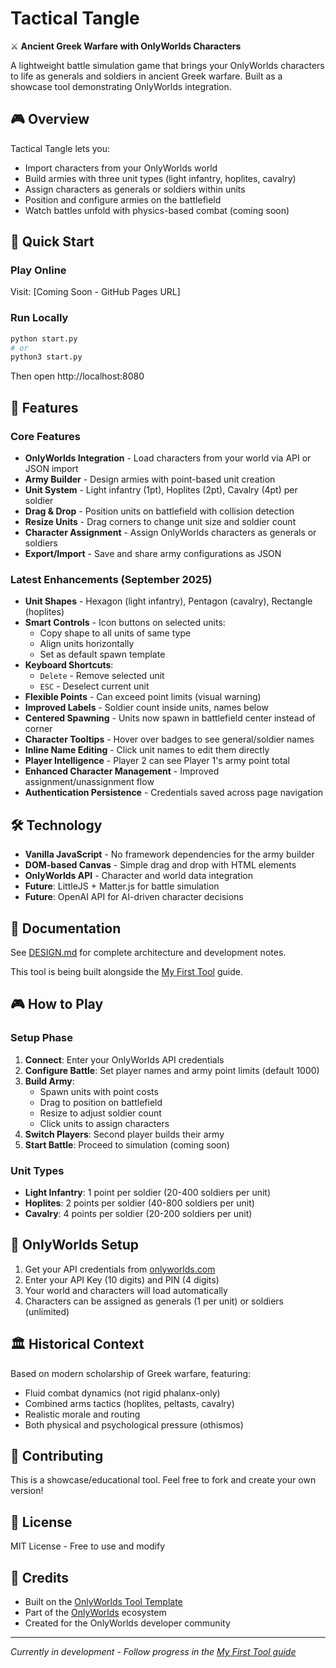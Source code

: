# Tactical Tangle

⚔️ **Ancient Greek Warfare with OnlyWorlds Characters**

A lightweight battle simulation game that brings your OnlyWorlds characters to life as generals and soldiers in ancient Greek warfare. Built as a showcase tool demonstrating OnlyWorlds integration.

## 🎮 Overview

Tactical Tangle lets you:
- Import characters from your OnlyWorlds world
- Build armies with three unit types (light infantry, hoplites, cavalry)
- Assign characters as generals or soldiers within units
- Position and configure armies on the battlefield
- Watch battles unfold with physics-based combat (coming soon)

## 🚀 Quick Start

### Play Online
Visit: [Coming Soon - GitHub Pages URL]

### Run Locally
```bash
python start.py
# or
python3 start.py
```
Then open http://localhost:8080

## 🎯 Features

### Core Features
- **OnlyWorlds Integration** - Load characters from your world via API or JSON import
- **Army Builder** - Design armies with point-based unit creation
- **Unit System** - Light infantry (1pt), Hoplites (2pt), Cavalry (4pt) per soldier
- **Drag & Drop** - Position units on battlefield with collision detection
- **Resize Units** - Drag corners to change unit size and soldier count
- **Character Assignment** - Assign OnlyWorlds characters as generals or soldiers
- **Export/Import** - Save and share army configurations as JSON

### Latest Enhancements (September 2025)
- **Unit Shapes** - Hexagon (light infantry), Pentagon (cavalry), Rectangle (hoplites)
- **Smart Controls** - Icon buttons on selected units:
  - Copy shape to all units of same type
  - Align units horizontally
  - Set as default spawn template
- **Keyboard Shortcuts**:
  - `Delete` - Remove selected unit
  - `ESC` - Deselect current unit
- **Flexible Points** - Can exceed point limits (visual warning)
- **Improved Labels** - Soldier count inside units, names below
- **Centered Spawning** - Units now spawn in battlefield center instead of corner
- **Character Tooltips** - Hover over badges to see general/soldier names
- **Inline Name Editing** - Click unit names to edit them directly
- **Player Intelligence** - Player 2 can see Player 1's army point total
- **Enhanced Character Management** - Improved assignment/unassignment flow
- **Authentication Persistence** - Credentials saved across page navigation

## 🛠️ Technology

- **Vanilla JavaScript** - No framework dependencies for the army builder
- **DOM-based Canvas** - Simple drag and drop with HTML elements
- **OnlyWorlds API** - Character and world data integration
- **Future**: LittleJS + Matter.js for battle simulation
- **Future**: OpenAI API for AI-driven character decisions

## 📖 Documentation

See [DESIGN.md](DESIGN.md) for complete architecture and development notes.

This tool is being built alongside the [My First Tool](https://onlyworlds.github.io/docs/developer-support/my-first-tool.html) guide.

## 🎮 How to Play

### Setup Phase
1. **Connect**: Enter your OnlyWorlds API credentials
2. **Configure Battle**: Set player names and army point limits (default 1000)
3. **Build Army**: 
   - Spawn units with point costs
   - Drag to position on battlefield
   - Resize to adjust soldier count
   - Click units to assign characters
4. **Switch Players**: Second player builds their army
5. **Start Battle**: Proceed to simulation (coming soon)

### Unit Types
- **Light Infantry**: 1 point per soldier (20-400 soldiers per unit)
- **Hoplites**: 2 points per soldier (40-800 soldiers per unit)  
- **Cavalry**: 4 points per soldier (20-200 soldiers per unit)

## 🔑 OnlyWorlds Setup

1. Get your API credentials from [onlyworlds.com](https://www.onlyworlds.com)
2. Enter your API Key (10 digits) and PIN (4 digits)
3. Your world and characters will load automatically
4. Characters can be assigned as generals (1 per unit) or soldiers (unlimited)

## 🏛️ Historical Context

Based on modern scholarship of Greek warfare, featuring:
- Fluid combat dynamics (not rigid phalanx-only)
- Combined arms tactics (hoplites, peltasts, cavalry)
- Realistic morale and routing
- Both physical and psychological pressure (othismos)

## 🤝 Contributing

This is a showcase/educational tool. Feel free to fork and create your own version!

## 📄 License

MIT License - Free to use and modify

## 🙏 Credits

- Built on the [OnlyWorlds Tool Template](https://github.com/OnlyWorlds/tool-template)
- Part of the [OnlyWorlds](https://www.onlyworlds.com) ecosystem
- Created for the OnlyWorlds developer community

---

*Currently in development - Follow progress in the [My First Tool guide](https://onlyworlds.github.io/docs/developer-support/my-first-tool.html)*